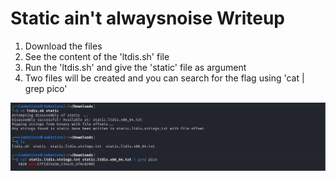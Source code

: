 # Static ain't alwaysnoise Writeup

1. Download the files
2. See the content of the 'ltdis.sh' file
3. Run the 'ltdis.sh' and give the 'static' file as argument
4. Two files will be created and you can search for the flag using 'cat <the name of the files> | grep pico'

![Check image in folder](static.png "Solution image")